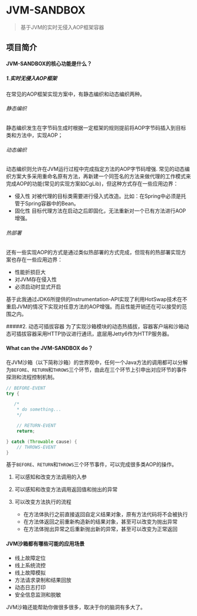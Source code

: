 # JVM-SANDBOX
>基于JVM的实时无侵入AOP框架容器


## 项目简介

#### JVM-SANDBOX的核心功能是什么？

##### 1.实时无侵入AOP框架
在常见的AOP框架实现方案中，有静态编织和动态编织两种。

###### 静态编织
静态编织发生在字节码生成时根据一定框架的规则提前将AOP字节码插入到目标类和方法中，实现AOP；
###### 动态编织
动态编织则允许在JVM运行过程中完成指定方法的AOP字节码增强.
常见的动态编织方案大多采用重命名原有方法，再新建一个同签名的方法来做代理的工作模式来完成AOP的功能(常见的实现方案如CgLib)，但这种方式存在一些应用边界：
- 侵入性
  对被代理的目标类需要进行侵入式改造。比如：在Spring中必须是托管于Spring容器中的Bean。
- 固化性
  目标代理方法在启动之后即固化，无法重新对一个已有方法进行AOP增强。

###### 热部署
还有一些实现AOP的方式是通过类似热部署的方式完成，但现有的热部署实现方案也存在一些应用边界：

- 性能折损巨大
- 对JVM存在侵入性
- 必须启动时显式开启

基于此我通过JDK6所提供的Instrumentation-API实现了利用HotSwap技术在不重启JVM的情况下实现对任意方法的AOP增强。而且性能开销还在可以接受的范围之内。

#####2. 动态可插拔容器
为了实现沙箱模块的动态热插拔，容器客户端和沙箱动态可插拔容器采用HTTP协议进行通讯，底层用Jetty6作为HTTP服务器。

#### What can the JVM-SANDBOX do？

在JVM沙箱（以下简称沙箱）的世界观中，任何一个Java方法的调用都可以分解为`BEFORE`、`RETURN`和`THROWS`三个环节，由此在三个环节上引申出对应环节的事件探测和流程控制机制。

```java
// BEFORE-EVENT
try {

   /*
    * do something...
    */

    // RETURN-EVENT
    return;

} catch (Throwable cause) {
    // THROWS-EVENT
}
```


基于`BEFORE`、`RETURN`和`THROWS`三个环节事件，可以完成很多类AOP的操作。

1. 可以感知和改变方法调用的入参
2. 可以感知和改变方法调用返回值和抛出的异常
3. 可以改变方法执行的流程

    - 在方法体执行之前直接返回自定义结果对象，原有方法代码将不会被执行
    - 在方法体返回之前重新构造新的结果对象，甚至可以改变为抛出异常
    - 在方法体抛出异常之后重新抛出新的异常，甚至可以改变为正常返回

#### JVM沙箱都有哪些可能的应用场景

- 线上故障定位
- 线上系统流控
- 线上故障模拟
- 方法请求录制和结果回放
- 动态日志打印
- 安全信息监测和脱敏

JVM沙箱还能帮助你做很多很多，取决于你的脑洞有多大了。

